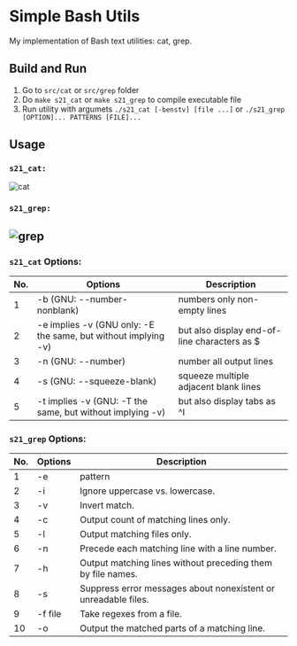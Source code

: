 # Simple Bash Utils

My implementation of Bash text utilities: cat, grep.

## Build and Run
1. Go to ```src/cat``` or ```src/grep``` folder
2. Do ```make s21_cat``` or ```make s21_grep``` to compile executable file
3. Run utility with argumets ```./s21_cat [-benstv] [file ...]``` or ```./s21_grep [OPTION]... PATTERNS [FILE]...```

## Usage
### ```s21_cat:```<br>
![cat](https://user-images.githubusercontent.com/105816426/216592930-1d5928be-6c04-4216-9100-b553e2c4e80a.gif)
### ```s21_grep:```<br>
![grep](https://user-images.githubusercontent.com/105816426/216593027-303263e5-e263-4194-bf6c-25b498761230.gif)
---
### ```s21_cat``` Options:

| No. | Options | Description |
| ------ | ------ | ------ |
| 1 | -b (GNU: --number-nonblank) | numbers only non-empty lines |
| 2 | -e implies -v (GNU only: -E the same, but without implying -v) | but also display end-of-line characters as $  |
| 3 | -n (GNU: --number) | number all output lines |
| 4 | -s (GNU: --squeeze-blank) | squeeze multiple adjacent blank lines |
| 5 | -t implies -v (GNU: -T the same, but without implying -v) | but also display tabs as ^I  |

### ```s21_grep``` Options:

| No. | Options | Description |
| ------ | ------ | ------ |
| 1 | -e | pattern |
| 2 | -i | Ignore uppercase vs. lowercase.  |
| 3 | -v | Invert match. |
| 4 | -c | Output count of matching lines only. |
| 5 | -l | Output matching files only.  |
| 6 | -n | Precede each matching line with a line number. |
| 7 | -h | Output matching lines without preceding them by file names. |
| 8 | -s | Suppress error messages about nonexistent or unreadable files. |
| 9 | -f file | Take regexes from a file. |
| 10 | -o | Output the matched parts of a matching line. |




